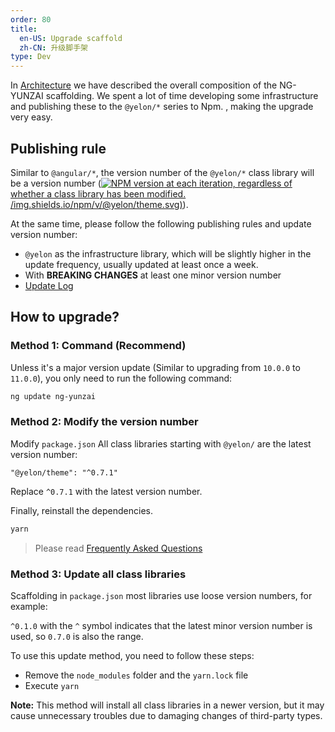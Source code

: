 ```yaml
---
order: 80
title:
  en-US: Upgrade scaffold
  zh-CN: 升级脚手架
type: Dev
---
```


In [Architecture](/docs/architecture) we have described the overall composition of the NG-YUNZAI scaffolding. We spent a lot of time developing some infrastructure and publishing these to the `@yelon/*` series to Npm. , making the upgrade very easy.

## Publishing rule

Similar to `@angular/*`, the version number of the `@yelon/*` class library will be a version number ([![NPM version](https:/) at each iteration, regardless of whether a class library has been modified. /img.shields.io/npm/v/@yelon/theme.svg)](https://www.npmjs.com/package/@yelon/theme)).

At the same time, please follow the following publishing rules and update version number:

- `@yelon` as the infrastructure library, which will be slightly higher in the update frequency, usually updated at least once a week.
- With **BREAKING CHANGES** at least one minor version number
- [Update Log](https://github.com/hbyunzai/ng-yunzai/releases)

## How to upgrade?


### Method 1: Command (Recommend)

Unless it's a major version update (Similar to upgrading from `10.0.0` to `11.0.0`), you only need to run the following command:

```bash
ng update ng-yunzai
```

### Method 2: Modify the version number

Modify `package.json` All class libraries starting with `@yelon/` are the latest version number:

```
"@yelon/theme": "^0.7.1"
```

Replace `^0.7.1` with the latest version number.

Finally, reinstall the dependencies.

```bash
yarn
```

> Please read [Frequently Asked Questions](/docs/faq)

### Method 3: Update all class libraries

Scaffolding in `package.json` most libraries use loose version numbers, for example:

`^0.1.0` with the `^` symbol indicates that the latest minor version number is used, so `0.7.0` is also the range.

To use this update method, you need to follow these steps:

- Remove the `node_modules` folder and the `yarn.lock` file
- Execute `yarn`

**Note:** This method will install all class libraries in a newer version, but it may cause unnecessary troubles due to damaging changes of third-party types.
